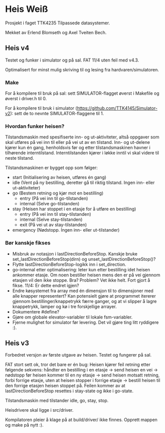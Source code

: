 # Heis Weiß

Prosjekt i faget TTK4235 Tilpassede datasystemer.

Mekket av Erlend Blomseth og Axel Tveiten Bech.


## Heis v4

Testet og funker i simulator og på sal. FAT 11/4 uten feil med v4.3.

Optimalisert for minst mulig skriving til og lesing fra hardvaren/simulatoren.


### Make

For å kompilere til bruk på sal: sett SIMULATOR-flagget øverst i Makefile og øverst i driver.h til 0.

For å kompilere til bruk i simulator (https://github.com/TTK4145/Simulator-v2): sett de to nevnte SIMULATOR-flaggene til 1.

### Hvordan funker heisen?
Tilstandsmaskin med spesifiserte inn- og ut-aktiviteter, altså oppgaver som skal utføres på vei inn til eller på vei ut av en tilstand.
Inn- og ut-delene kjører kun én gang, henholdsvis før og etter tilstandsmaskinen havner i tilhørende interntilstand. Interntilstanden kjører i løkke inntil vi skal videre til neste tilstand.

Tilstandsmaskinen er bygget opp som følger:

* start (Initialisering av heisen, utføres én gang)
* idle (Vent på ny bestilling, deretter gå til riktig tilstand. Ingen inn- eller ut-aktiviteter)
* go (Bestem retning og kjør mot en bestilling)
  * entry (På vei inn til go-tilstanden)
  * internal (Selve go-tilstanden)
* stay (Heisen har stoppet i en etasje for å utføre en bestilling)
  * entry (På vei inn til stay-tilstanden)
  * internal (Selve stay-tilstanden)
  * exit (På vei ut av stay-tilstanden)
* emergency (Nødstopp. Ingen inn- eller ut-tilstander)


### Bør kanskje fikses

* Misbruk av notasjon i lastDirectionBeforeStop. Kanskje bruke set_lastDirectionBeforeStop(dirn) og unset_lastDirectionBeforeStop()?
* Flytte lastDirectionBeforeStop-logikk inn i set_direction.
* go-internal etter optimalisering: leter kun etter bestilling idet heisen ankommer etasje. Om noen bestiller heisen mens den er på vei gjennom etasjen vil den ikke stoppe. Bra? Problem? Vet ikke helt. Fort gjort å fikse. 11/4: Er dette endret igjen?
* Endre køsystemet fra array med én dimensjon til to dimensjoner med alle knapper representert? Kan potensielt gjøre at programmet itererer gjennom bestillinger/knappetrykk færre ganger, og at vi slipper å lagre knappetrykk, lamper og kø i tre forskjellige arrayer.
* Dokumentere #define?
* Gjøre om globale elevator-variabler til lokale fsm-variabler.
* Fjerne mulighet for simulator før levering. Det vil gjøre ting litt ryddigere :).



## Heis v3

Forbedret versjon av første utgave av heisen. Testet og fungerer på sal.

FAT stort sett ok, tror det bare er én bug:
Heisen kjører feil retning etter følgende sekvens: håndter en bestilling i en etasje -> send heisen en vei -> nødstopp før heisen kommer til en ny etasje -> send heisen motsatt retning, forbi forrige etasje, uten at heisen stopper i forrige etasje -> bestill heisen til den forrige etasjen heisen stoppet på.
Feilen kommer av at lastDirectionBeforeStop resettes i stay-state og ikke i go-state.

Tilstandsmaskin med tilstander idle, go, stay, stop.

Heisdrivere skal ligge i src/driver.

Kompilatoren pleier å klage på at build/driver/ ikke finnes. Opprett mappen og make på nytt :).
